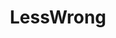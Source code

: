 ---
title: LessWrong
crosslinks:
- HPMOR
- Futurology
- MachineLearning
- slatestarcodex
- ThreadKillers
---